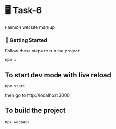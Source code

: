 # 🖥 Task-6

Fashion website markup

### 🚀 Getting Started

Follow these steps to run the project:

```
npm i
```

## To start dev mode with live reload

```
npm start
```

then go to http://localhost:3000

## To build the project

```
npx webpack
```
